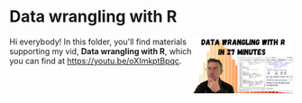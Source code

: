 # Data wrangling with R
[<img src="wrangling thumb.png" align="right" height="100" />](<https://youtu.be/oXImkptBpqc>)

Hi everybody! In this folder, you'll find materials supporting my vid, **Data wrangling with R**, which you can find at <https://youtu.be/oXImkptBpqc>. 

